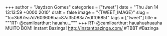 
+++
author = "Jaydson Gomes"
categories = ["tweet"]
date = "Thu Jan 14 13:13:59 +0000 2010"
draft = false
image = "{TWEET_IMAGE}"
slug = "1cc3b87ea7d7603606bac87a35083a7edff0685f"
tags = ["tweet"]
title = """RT: @camiloarthur: hauahu..."""
+++
RT: @camiloarthur: hauahuahuauha MUITO BOM! Instant Bazinga! http://instantbazinga.com/ #TBBT #Bazinga
